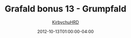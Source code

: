 ---
title: "Grafald bonus 13 - Grumpfald"
type: "image"
date: 2012-10-13T01:00:00-04:00
draft: false
categories:
- comics
- collaborations
tags:
- grafald
image_path: "/projects/grafald/comics/img/2012/bonus_13.png"
alt_text: ""
author: "[KirbychuHRD](https://cohost.org/KirbychuHRD)"
---